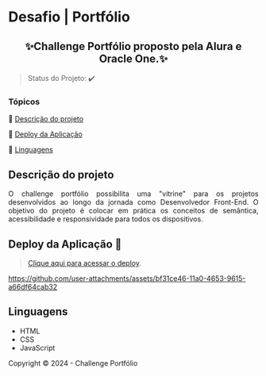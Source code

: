 # Desafio | Portfólio
<h2 align=center>
  ✨Challenge Portfólio proposto pela Alura e Oracle One.✨</h2>

> Status do Projeto: :heavy_check_mark: 

### Tópicos 

:small_blue_diamond: [Descrição do projeto](#descrição-do-projeto)

:small_blue_diamond: [Deploy da Aplicação](#deploy-da-aplicação-dash)

:small_blue_diamond: [Linguagens](#linguagens)

## Descrição do projeto 

<p align="justify">
O challenge portfólio possibilita uma "vitrine" para os projetos desenvolvidos ao longo da jornada como Desenvolvedor Front-End. O objetivo do projeto é colocar em prática os conceitos de semântica, acessibilidade e responsividade para todos os dispositivos.  
</p>



## Deploy da Aplicação :dash:

> [Clique aqui para acessar o deploy](https://decodificador-de-texto-two-beryl.vercel.app/).



https://github.com/user-attachments/assets/bf31ce46-11a0-4653-9615-a66df64cab32




## Linguagens

- HTML
- CSS
- JavaScript


Copyright :copyright: 2024 - Challenge Portfólio
